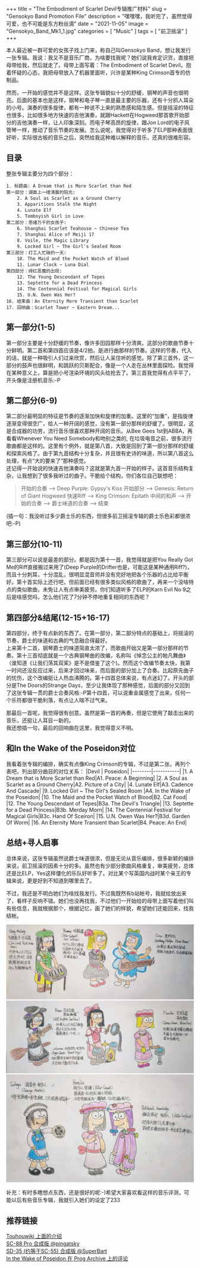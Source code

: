+++
title = "The Embodiment of Scarlet Devil专辑推广材料"
slug = "Gensokyo Band Promotion File"
description = "嘿嘿嘿，我听完了，虽然觉得可爱，也不可能是东方粉丝滴"
date = "2021-11-05"
image = "Gensokyo_Band_Mk1_1.jpg"
categories = [
    "Music"
]
tags = [
    "前卫摇滚"
]
+++

本人最近被一群可爱的女孩子找上门来，称自己叫Gensokyo Band，想让我发行一张专辑。我说：我又不是音乐厂商，为啥要找我呢？她们说我肯定识货，直接把母带给我，然后就走了。母带上面写着：The Embodiment of Scarlet Devil。抱着怀疑的心态，我把母带放入了机器里面听，兴许是某种King Crimson首专的仿制品。  

然而，一开始的感觉并不是这样。这张专辑貌似十分的舒缓，钢琴的声音也很明亮。后面的基本也是这样，钢琴和电子琴一直是最主要的乐器，还有十分抓人耳朵的小号。演奏的很多旋律，都有一种说不上来的熟悉感和陌生感。但是摇滚的特征也很多，比如很多地方快速的吉他演奏，就跟Hackett在Hogweed那首歌开始部分的吉他演奏一样，让人印象深刻。而电子琴高昂的旋律，跟Jon Lord的电子风管琴一样，推动了音乐节奏的发展。怎么说呢，我觉得对于听多了ELP那种表面很好听，实际很古板的音乐之后，突然给我这种难以解释的音乐，还真的很难形容。  

## 目录

整张专辑主要分为四个部分：

    1. 标题曲: A Dream that is More Scarlet than Red
    第一部分：湖面上一缕清晨的阳光:
        2. A Soul as Scarlet as a Ground Cherry
        3. Apparitions Stalk the Night
        4. Lunate Elf
        5. Tomboyish Girl in Love
    第二部分：思绪万千的女孩子:
        6. Shanghai Scarlet Teahouse ~ Chinese Tea
        7. Shanghai Alice of Meiji 17
        8. Voile, the Magic Library
        9. Locked Girl ~ The Girl's Sealed Room
    第三部分：打工人忙碌的一天:
        10. The Maid and the Pocket Watch of Blood
        11. Lunar Clock ~ Luna Dial
    第四部分：绯红恶魔的出现:
        12. The Young Descendant of Tepes
        13. Septette for a Dead Princess
        14. The Centennial Festival for Magical Girls
        15. U.N. Owen Was Her?
    16. 结束曲：An Eternity More Transient than Scarlet
    17. 回响曲：Scarlet Tower ~ Eastern Dream...

## 第一部分(1-5)
第一部分主要是十分舒缓的节奏，像许多田园那样十分清爽。这部分的歌曲节奏十分鲜明。第二首和第四首应该是4/2拍，是进行曲那样的节奏。这样的节奏，代入的话，就是一种吸引人们过来欣赏，然后让人呆住听的感觉。除了第三首外，这一部分的鼓声也很鲜明，和跳跃的贝斯配合，像是一个人走在丛林里面探险。我觉得在某种意义上，算是把小号渲染环境的风头给抢去了。第三首我觉得有点平平了，开头像是注册机音乐:-P  

## 第二部分(6-9)
第二部分最明显的特征是节奏的逐渐加快和旋律的加重。这里的“加重”，是指旋律逐渐变得很空广，给人一种开阔的感觉，没有第一部分那样的舒缓了。很明显，这是合成器的功劳，流行音乐很喜欢那种开阔的音乐。从Bee Gees 1st到ABBA，再看看Whenever You Need Somebody和吻别之类的, 在垃圾电音之前，很多流行歌曲都是这样的。这里有个例外，就是第八首，大致是回到了第一部分那样的舒缓和探索风格了。由于第九首结构十分复杂，并且很有史诗的味道，所以第八首这么处理，有点“大的要来了”那种感觉。  
还记得一开始说的快速吉他演奏吗？这就是第九首一开始的样子。这首音乐结构复杂，让我想到了很多我听过的曲子。干脆给个结构，你们各位自己联想吧：

>开始的合奏 --> Deep Purple: Gypsy's Kiss 开始部分 -->
>Genesis: Return of Giant Hogweed 快速Riff --> King Crimson: Epitath 中间的和声 -->
>开始的合奏 --> 爵士味道的合奏 --> 结束

(插一句：我没听过多少爵士乐的东西，但很多前卫摇滚专辑的爵士乐色彩都很浓吧:-P)  

## 第三部分(10-11)
第三部分可以说是最差的部分。都是因为第十一首，我觉得就是把You Really Got Me的Riff直接搬过来用了(Deep Purple的Drifter也是，可能这是某种通用Riff?)，而且十分刺耳，十分混乱，很明显混音师并没有完好地把各个乐器的占比给平衡好。第十首实际上还行吧，但前面已经有很多类似风格的歌曲了，再来一个没啥特点的类似歌曲，未免让人有点审美疲劳。你们知道听多了ELP的Karn Evil No 9之后是啥感觉吗，怎么他们花了7分钟不停地重复相同的东西呢？  

## 第四部分&结尾(12-15+16-17)
第四部分，终于有点新的东西了。在第一部分，第二部分特点的基础上，将摇滚的节奏，爵士的味道和古典的气息融合得最好。  
上来第十二首，钢琴爵士的味道简直太浓了，而歌曲开始又是第一部分那样的节奏。第十三首彻底就是一个古典钢琴曲的改编，名称叫《悼念公主的帕凡舞曲》（谁知道《让我们荡其双桨》是不是借鉴了这个)。然而这个改编节奏太快，我第一时间还没反应过来，后来才回过味来，而后面的部分加上了合奏。比起原先曲子的忧伤，这个改编挺让人热血沸腾的。第十四首总体来说，有点迷幻了。开头的部分是The Doors的Strange Days，至少让我体现了那种感觉，后面的部分又回到了这张专辑一贯的爵士合奏风格:-P第十四首，可以说重金属感觉了出来，任何一个乐符都很干脆利落，有点让人喘不过气来。  

那最后一首呢，我觉得很有创意。虽然是第一首的再奏，但是它使用了敲击出来的音乐，还挺让人耳目一新的。  
我还想插一句，最后的回响曲在这里，我觉得意义不明。  

## 和In the Wake of the Poseidon对位

我看着张专辑的编排，确实有点像King Crimson的专辑，不过是第二张，再列个表吧，列出部分曲目的对位关系：
|Devil | Poseidon|
|--------|-----------|
|1. A Dream that is More Scarlet than Red|A1. Peace: A Beginning|
|2. A Soul as Scarlet as a Ground Cherry|A2. Picture of a City|
|4. Lunate Elf|A3. Cadence And Cascade|
|9. Locked Girl ~ The Girl's Sealed Room |A4. In the Wake of the Poseidon|
|10. The Maid and the Pocket Watch of Blood|B2. Cat Food|
|12. The Young Descendant of Tepes|B3a. The Devil's Triangle|
|13. Septette for a Dead Princess|B3b. Merday Morn|
|14. The Centennial Festival for Magical Girls|B3c. Hand Of Sceiron|
|15. U.N. Owen Was Her?|B3d. Garden Of Worm|
|16. An Eternity More Transient than Scarlet|B4. Peace: An End|

## 总结+寻人启事

总体来说，这张专辑虽然说爵士味道很浓，但是无论从音乐编排，很多新颖的编排来说，前卫摇滚的因素十分的多。虽然也有少部分歌曲风格重复，审美疲劳，总体还是比ELP，Yes这样僵化的乐队好听多了。对比某个写英国内战时某个亲王的专辑来说，更是好到不知道到哪里去了。  

不过，我还是不明白她们为啥找我发行。不过我既然有b站帐号，我就给放出来了，看样子反响不错。她们也没再找我，不过他们一开始给的母带上面写着他们叫有些信息，我就根据那个，根据记忆，画了她们的样貌，希望她们还能回来，找我结帐。  

![](Gensokyo_Band_Mk1_1.jpg)  
![](Gensokyo_Band_Mk1_2.jpg)  
![](Gensokyo_Band_Mk1_3.jpg)  

补充：有时多瞎想点东西，还是很好的呢:-)希望大家喜欢看这样的音乐评测，可能以后有些音乐专辑，我就引入她们的设定了233

## 推荐链接
[Touhouwiki 上面的介绍](https://zh.touhouwiki.net/wiki/%E4%B8%9C%E6%96%B9%E7%BA%A2%E9%AD%94%E4%B9%A1/%E9%9F%B3%E4%B9%90)  
[SC-88 Pro 合成版 @pingatsky](https://www.bilibili.com/video/BV1Ai4y1b7LJ)  
[SD-35 (约等于SC-55) 合成版 @SuperBart](https://www.bilibili.com/video/BV1Wq4y1f7h7)  
[In the Wake of Poseidon 在 Prog Archive 上的评论](http://www.progarchives.com/album.asp?id=1904)